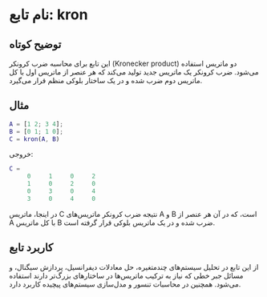 # نام تابع: kron

## توضیح کوتاه
این تابع برای محاسبه ضرب کرونکر (Kronecker product) دو ماتریس استفاده می‌شود. ضرب کرونکر یک ماتریس جدید تولید می‌کند که هر عنصر از ماتریس اول با کل ماتریس دوم ضرب شده و در یک ساختار بلوکی منظم قرار می‌گیرد.

## مثال
```matlab
A = [1 2; 3 4];
B = [0 1; 1 0];
C = kron(A, B)
```

خروجی:
```matlab
C =
     0     1     0     2
     1     0     2     0
     0     3     0     4
     3     0     4     0
```

در اینجا، ماتریس C نتیجه ضرب کرونکر ماتریس‌های A و B است، که در آن هر عنصر از A با کل ماتریس B ضرب شده و در یک ماتریس بلوکی قرار گرفته است.

## کاربرد تابع
از این تابع در تحلیل سیستم‌های چندمتغیره، حل معادلات دیفرانسیل، پردازش سیگنال، و مسائل جبر خطی که نیاز به ترکیب ماتریس‌ها در ساختارهای بزرگ‌تر دارند استفاده می‌شود. همچنین در محاسبات تنسور و مدل‌سازی سیستم‌های پیچیده کاربرد دارد.